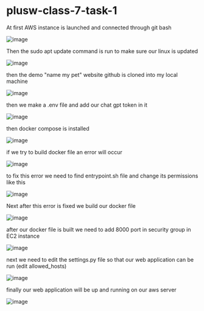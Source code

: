 # plusw-class-7-task-1


At first AWS instance is launched and connected through git bash 

![image](https://github.com/mooorey/plusw-class-7-task-2/assets/59121431/9c6dccba-68b2-40fb-91a4-34a9642e56d2)

Then the sudo apt update command is run to make sure our linux is updated

![image](https://github.com/mooorey/plusw-class-7-task-2/assets/59121431/573bc2bc-d719-460d-8106-7cce8b44a17c)


then the demo "name my pet" website github is cloned into my local machine 

![image](https://github.com/mooorey/plusw-class-7-task-2/assets/59121431/27067855-7829-435b-987f-b18934b632a0)

then we make a .env file and add our chat gpt token in it 

![image](https://github.com/mooorey/plusw-class-7-task-1/assets/59121431/a3e4a2b1-7b48-4e2e-8962-a83703efbe6e)

then docker compose is installed 

![image](https://github.com/mooorey/plusw-class-7-task-2/assets/59121431/bb11637b-4cf5-471e-86ac-9e17b3f45c2a)


if we try to build docker file an error will occur 

![image](https://github.com/mooorey/plusw-class-7-task-2/assets/59121431/44053124-388e-4593-ad90-8680682da23c)

to fix this error we need to find entrypoint.sh file and change its permissions like this 

![image](https://github.com/mooorey/plusw-class-7-task-2/assets/59121431/d5580187-b271-4c6e-b27e-52d0024227b9)


Next after this error is fixed we build our docker file 

![image](https://github.com/mooorey/plusw-class-7-task-2/assets/59121431/4ae49321-f200-458d-a172-262efa894511)

after our docker file is built we need to add 8000 port in security group in EC2 instance 

![image](https://github.com/mooorey/plusw-class-7-task-2/assets/59121431/bcb56790-010d-420e-a37f-495ba0fb92cc)

next we need to edit the settings.py file so that our web application can be run (edit allowed_hosts)

![image](https://github.com/mooorey/plusw-class-7-task-2/assets/59121431/21355566-3337-435d-a268-a628656a6211)

finally our web application will be up and running on our aws server 


![image](https://github.com/mooorey/plusw-class-7-task-2/assets/59121431/1b95de9b-6a54-4fc5-902b-b838d7954d28)







